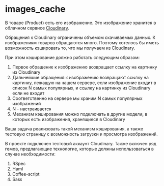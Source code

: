 images_cache
============

В товаре (Product) есть его изображение. Это изображение хранится в облачном сервисе [Cloudinary](http://www.cloudinary.com).

Обращения к Cloudinary ограничены объемом скачиваемых данных. К изображениям товаров обращаются много. Поэтому хотелось бы иметь возможность кэшировать то, что мы получаем из Cloudinary. 

При этом кэширование должно работать следующим образом:

1. Первое обращение к изображению возвращает ссылку на картинку из Cloudinary
2. Дальнейшие обращения к изображению возвращают ссылку на картинку, лежащую на нашем сервере, если изображение входит в список N самых популярных, и ссылку на картинку из Cloudinary если не входит
3. Соответственно на сервере мы храним N самых популярных изображений
4. N - настраивается
5. Механизм кэширования можно подключать в другие модели, в которых есть изображения, хранящиеся в Cloudinary


Ваша задача реализовать такой механизм кэширования, а также тестовую страницу с возможность загрузки и просмотра изображений.

В проекте подключен тестовый аккаунт Cloudinary. Также включен ряд гемов, предлагающие технологие, которые должны использоваться в случае необходимости:

1. RSpec
2. Haml
3. Coffee-script
4. Sass
